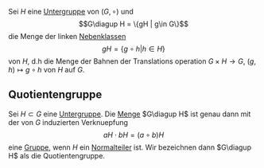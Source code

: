 
Sei $H$ eine [Untergruppe](Untergruppe.md) von $(G, \circ)$ und
$$G\diagup H = \{gH | g\in G\}$$
die Menge der linken [Nebenklassen](Nebenklassen.md) 
$$gH = \{ g\circ h | h\in H\}$$
von $H$, d.h die Menge der Bahnen der Translations operation $G\times H \to G$, $(g, h) \mapsto g \circ h$ von $H$ auf $G$.

## Quotientengruppe
Sei $H\subset G$ eine [Untergruppe](Untergruppe.md). Die [Menge](Mengen.md) $G\diagup H$ ist genau dann mit der von $G$ induzierten Verknuepfung
$$aH \cdot bH = (a\circ b)H$$
eine [Gruppe](Gruppe.md), wenn $H$ ein [Normalteiler](Normalteiler.md) ist. Wir bezeichnen dann $G\diagup H$ als die Quotientengruppe.